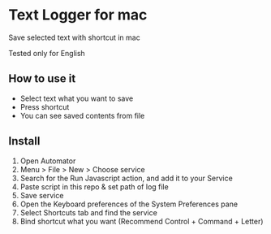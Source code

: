 # Text Logger for mac

Save selected text with shortcut in mac

Tested only for English

## How to use it

* Select text what you want to save
* Press shortcut
* You can see saved contents from file

## Install

1. Open Automator
2. Menu > File > New > Choose service
3. Search for the Run Javascript action, and add it to your Service
4. Paste script in this repo & set path of log file
5. Save service
6. Open the Keyboard preferences of the System Preferences pane
7. Select Shortcuts tab and find the service
8. Bind shortcut what you want (Recommend Control + Command + Letter)
